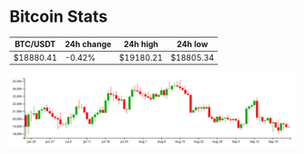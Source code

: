 # Bitcoin Stats

BTC/USDT|24h change|24h high|24h low|
|---|---|---|---|
|$18880.41|-0.42%|$19180.21|$18805.34|

<img src="./chart.svg">
